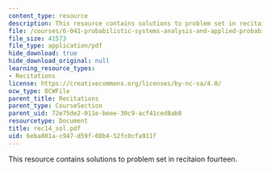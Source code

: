 ```yaml
---
content_type: resource
description: This resource contains solutions to problem set in recitaion fourteen.
file: /courses/6-041-probabilistic-systems-analysis-and-applied-probability-spring-2006/6eba801ac947d59f08b452fc0cfa911f_rec14_sol.pdf
file_size: 41573
file_type: application/pdf
hide_download: true
hide_download_original: null
learning_resource_types:
- Recitations
license: https://creativecommons.org/licenses/by-nc-sa/4.0/
ocw_type: OCWFile
parent_title: Recitations
parent_type: CourseSection
parent_uid: 72e75de2-011e-beee-30c9-acf41ced8ab8
resourcetype: Document
title: rec14_sol.pdf
uid: 6eba801a-c947-d59f-08b4-52fc0cfa911f
---
```

This resource contains solutions to problem set in recitaion fourteen.